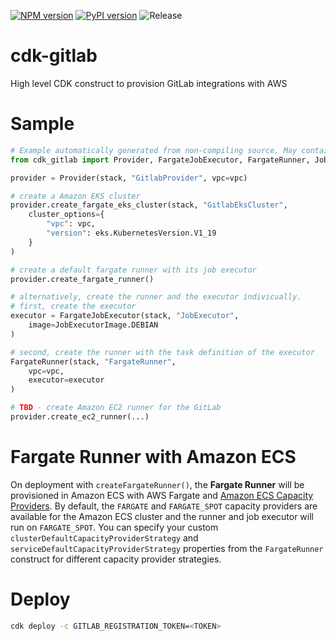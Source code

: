 [![NPM version](https://badge.fury.io/js/cdk-gitlab.svg)](https://badge.fury.io/js/cdk-gitlab)
[![PyPI version](https://badge.fury.io/py/cdk-gitlab.svg)](https://badge.fury.io/py/cdk-gitlab)
![Release](https://github.com/pahud/cdk-gitlab/workflows/Release/badge.svg)

# cdk-gitlab

High level CDK construct to provision GitLab integrations with AWS

# Sample

```python
# Example automatically generated from non-compiling source. May contain errors.
from cdk_gitlab import Provider, FargateJobExecutor, FargateRunner, JobExecutorImage

provider = Provider(stack, "GitlabProvider", vpc=vpc)

# create a Amazon EKS cluster
provider.create_fargate_eks_cluster(stack, "GitlabEksCluster",
    cluster_options={
        "vpc": vpc,
        "version": eks.KubernetesVersion.V1_19
    }
)

# create a default fargate runner with its job executor
provider.create_fargate_runner()

# alternatively, create the runner and the executor indivicually.
# first, create the executor
executor = FargateJobExecutor(stack, "JobExecutor",
    image=JobExecutorImage.DEBIAN
)

# second, create the runner with the task definition of the executor
FargateRunner(stack, "FargateRunner",
    vpc=vpc,
    executor=executor
)

# TBD - create Amazon EC2 runner for the GitLab
provider.create_ec2_runner(...)
```

# Fargate Runner with Amazon ECS

On deployment with `createFargateRunner()`, the **Fargate Runner** will be provisioned in Amazon ECS with AWS Fargate and [Amazon ECS Capacity Providers](https://docs.aws.amazon.com/AmazonECS/latest/developerguide/cluster-capacity-providers.html). By default, the `FARGATE` and `FARGATE_SPOT` capacity providers are available for the Amazon ECS cluster and the runner and job executor will run on `FARGATE_SPOT`. You can specify your custom `clusterDefaultCapacityProviderStrategy` and `serviceDefaultCapacityProviderStrategy` properties from the `FargateRunner` construct for different capacity provider strategies.

# Deploy

```sh
cdk deploy -c GITLAB_REGISTRATION_TOKEN=<TOKEN>
```
